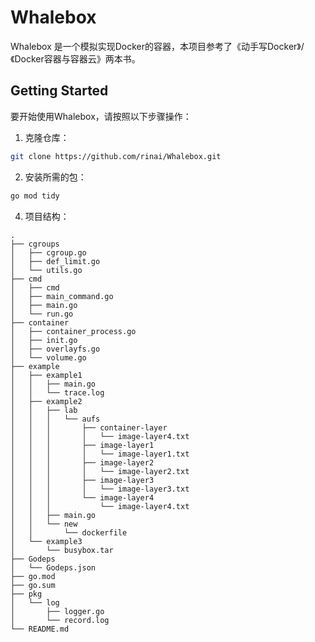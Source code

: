 # Whalebox

Whalebox 是一个模拟实现Docker的容器，本项目参考了《动手写Docker》/《Docker容器与容器云》两本书。

## Getting Started

要开始使用Whalebox，请按照以下步骤操作：

1. 克隆仓库：

```bash
git clone https://github.com/rinai/Whalebox.git
```

2. 安装所需的包：

```bash
go mod tidy
``` 

4. 项目结构：

```
.
├── cgroups
│   ├── cgroup.go
│   ├── def_limit.go
│   └── utils.go
├── cmd
│   ├── cmd
│   ├── main_command.go
│   ├── main.go
│   └── run.go
├── container
│   ├── container_process.go
│   ├── init.go
│   ├── overlayfs.go
│   └── volume.go
├── example
│   ├── example1
│   │   ├── main.go
│   │   └── trace.log
│   ├── example2
│   │   ├── lab
│   │   │   └── aufs
│   │   │       ├── container-layer
│   │   │       │   └── image-layer4.txt
│   │   │       ├── image-layer1
│   │   │       │   └── image-layer1.txt
│   │   │       ├── image-layer2
│   │   │       │   └── image-layer2.txt
│   │   │       ├── image-layer3
│   │   │       │   └── image-layer3.txt
│   │   │       └── image-layer4
│   │   │           └── image-layer4.txt
│   │   ├── main.go
│   │   └── new
│   │       └── dockerfile
│   └── example3
│       └── busybox.tar
├── Godeps
│   └── Godeps.json
├── go.mod
├── go.sum
├── pkg
│   └── log
│       ├── logger.go
│       └── record.log
└── README.md
```